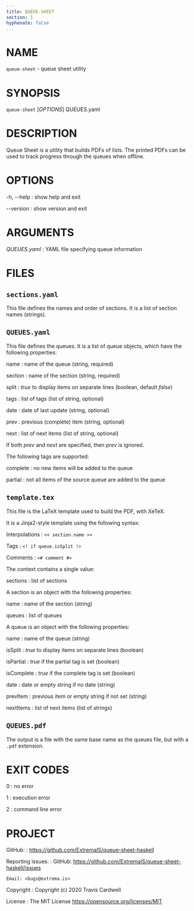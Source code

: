 ```yaml
---
title: QUEUE-SHEET
section: 1
hyphenate: false
...
```


# NAME

`queue-sheet` - queue sheet utility

# SYNOPSIS

`queue-sheet` [*OPTIONS*] QUEUES.yaml

# DESCRIPTION

Queue Sheet is a utility that builds PDFs of lists.  The printed PDFs can be
used to track progress through the queues when offline.

# OPTIONS

-h, \--help
:   show help and exit

\--version
:   show version and exit

# ARGUMENTS

*QUEUES.yaml*
:   YAML file specifying queue information

# FILES

## `sections.yaml`

This file defines the names and order of sections.  It is a list of section
names (strings).

## `QUEUES.yaml`

This file defines the queues.  It is a list of queue objects, which have the
following properties:

name
:   name of the queue (string, required)

section
:   name of the section (string, required)

split
:   *true* to display items on separate lines (boolean, default *false*)

tags
:   list of tags (list of string, optional)

date
:   date of last update (string, optional)

prev
:   previous (complete) item (string, optional)

next
:   list of next items (list of string, optional)

If both *prev* and *next* are specified, then *prev* is ignored.

The following tags are supported:

complete
:   no new items will be added to the queue

partial
:   not all items of the source queue are added to the queue

## `template.tex`

This file is the LaTeX template used to build the PDF, with XeTeX.

It is a Jinja2-style template using the following syntax:

Interpolations
:   `<< section.name >>`

Tags
:   `<! if queue.isSplit !>`

Comments
:   `<# comment #>`

The context contains a single value:

sections
:   list of sections

A section is an object with the following properties:

name
:   name of the section (string)

queues
:   list of queues

A queue is an object with the following properties:

name
:   name of the queue (string)

isSplit
:   *true* to display items on separate lines (boolean)

isPartial
:   *true* if the partial tag is set (boolean)

isComplete
:   *true* if the complete tag is set (boolean)

date
:   date or empty string if no date (string)

prevItem
:   previous item or empty string if not set (string)

nextItems
:   list of next items (list of strings)

## `QUEUES.pdf`

The output is a file with the same base name as the queues file, but with a
`.pdf` extension.

# EXIT CODES

0
:   no error

1
:   execution error

2
:   command line error

# PROJECT

GitHub:
:   <https://github.com/ExtremaIS/queue-sheet-haskell>

Reporting issues:
:   GitHub: <https://github.com/ExtremaIS/queue-sheet-haskell/issues>

    Email: <bugs@extrema.is>

Copyright
:   Copyright (c) 2020 Travis Cardwell

License
:   The MIT License <https://opensource.org/licenses/MIT>

